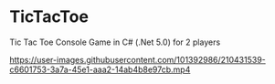 # TicTacToe
Tic Tac Toe Console Game in C# (.Net 5.0) for 2 players


https://user-images.githubusercontent.com/101392986/210431539-c6601753-3a7a-45e1-aaa2-14ab4b8e97cb.mp4


